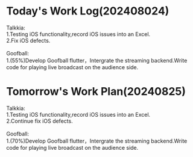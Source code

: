 # Today's Work Log(202408024)
Talkkia:\
1.Testing iOS functionality,record iOS issues into an Excel.\
2.Fix iOS defects.\
<br/>
Goofball:\
1.(55%)Develop Goofball flutter，Intergrate the streaming backend.Write code for playing live broadcast on the audience side.
# Tomorrow's Work Plan(20240825)
Talkkia:\
1.Testing iOS functionality,record iOS issues into an Excel.\
2.Continue fix iOS defects.\
<br/>
Goofball:\
1.(70%)Develop Goofball flutter，Intergrate the streaming backend.Write code for playing live broadcast on the audience side.
